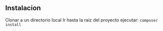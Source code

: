## Instalacion

Clonar a un directorio local
Ir hasta la raiz del proyecto
ejecutar:
`composer install `

